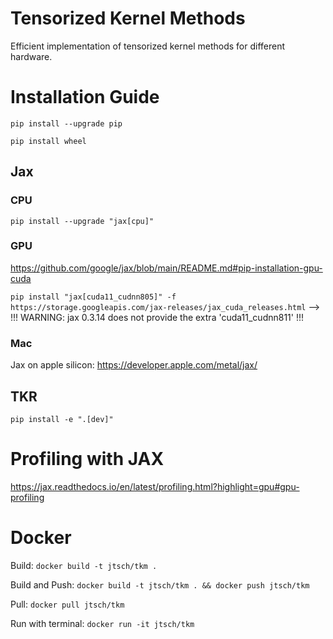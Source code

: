# Tensorized Kernel Methods
Efficient implementation of tensorized kernel methods for different hardware.


# Installation Guide

<!--
## PyTorch
`pip install torch`
-->
`pip install --upgrade pip`

`pip install wheel`

## Jax

### CPU
`pip install --upgrade "jax[cpu]"`

<!--`pip install jax` && pip install jaxlib-->

### GPU
https://github.com/google/jax/blob/main/README.md#pip-installation-gpu-cuda

`pip install "jax[cuda11_cudnn805]" -f https://storage.googleapis.com/jax-releases/jax_cuda_releases.html` --> !!! WARNING: jax 0.3.14 does not provide the extra 'cuda11_cudnn811' !!!

### Mac
Jax on apple silicon: https://developer.apple.com/metal/jax/



## TKR
`pip install -e ".[dev]"`


# Profiling with JAX
https://jax.readthedocs.io/en/latest/profiling.html?highlight=gpu#gpu-profiling




# Docker

Build: `docker build -t jtsch/tkm . `

Build and Push: `docker build -t jtsch/tkm . && docker push jtsch/tkm`

Pull: `docker pull jtsch/tkm`

Run with terminal: `docker run -it jtsch/tkm`
